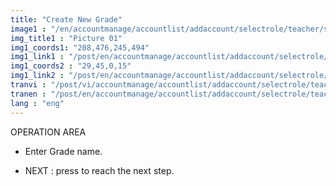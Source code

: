 ```yaml
---
title: "Create New Grade"
image1 : "/en/accountmanage/accountlist/addaccount/selectrole/teacher/selectclass/CreateNewGrade.png"
img_title1 : "Picture 01"
img1_coords1: "208,476,245,494"
img1_link1 : "/post/en/accountmanage/accountlist/addaccount/selectrole/teacher/step21_imfomation_teacher/"
img1_coords2 : "29,45,0,15"
img1_link2 : "/post/en/accountmanage/accountlist/addaccount/selectrole/teacher/step17_select_class/"
tranvi : "/post/vi/accountmanage/accountlist/addaccount/selectrole/teacher/selectclass/step18_create_new_grade/"
tranen : "/post/en/accountmanage/accountlist/addaccount/selectrole/teacher/selectclass/step18_create_new_grade/"
lang : "eng"
---
```

OPERATION AREA

- Enter Grade name.

- NEXT : press to reach the next step.